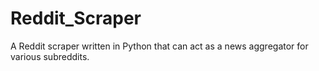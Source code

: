 # Reddit_Scraper
A Reddit scraper written in Python that can act as a news aggregator for various subreddits.
